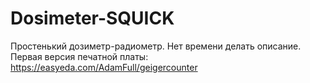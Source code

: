 # Dosimeter-SQUICK
Простенький дозиметр-радиометр.
Нет времени делать описание.
Первая версия печатной платы: https://easyeda.com/AdamFull/geigercounter
